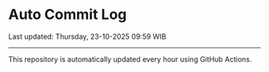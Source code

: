 # Auto Commit Log

Last updated: Thursday, 23-10-2025 09:59 WIB

---

This repository is automatically updated every hour using GitHub Actions.

